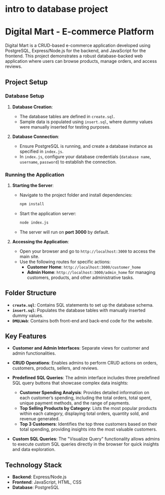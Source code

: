 # intro to database project
# Digital Mart - E-commerce Platform

Digital Mart is a CRUD-based e-commerce application developed using PostgreSQL, Express/Node.js for the backend, and JavaScript for the frontend. This project demonstrates a robust database-backed web application where users can browse products, manage orders, and access reviews.

## Project Setup

### Database Setup
1. **Database Creation**:
   - The database tables are defined in `create.sql`.
   - Sample data is populated using `insert.sql`, where dummy values were manually inserted for testing purposes.

2. **Database Connection**:
   - Ensure PostgreSQL is running, and create a database instance as specified in `index.js`.
   - In `index.js`, configure your database credentials (`database name`, `username`, `password`) to establish the connection.

### Running the Application
1. **Starting the Server**:
   - Navigate to the project folder and install dependencies:
     ```bash
     npm install
     ```
   - Start the application server:
     ```bash
     node index.js
     ```
   - The server will run on **port 3000** by default.

2. **Accessing the Application**:
   - Open your browser and go to `http://localhost:3000` to access the main site.
   - Use the following routes for specific actions:
     - **Customer Home**: `http://localhost:3000/customer_home`
     - **Admin Home**: `http://localhost:3000/admin_home` for managing customers, products, and other administrative tasks.

## Folder Structure
- **`create.sql`**: Contains SQL statements to set up the database schema.
- **`insert.sql`**: Populates the database tables with manually inserted dummy values.
- **`DMQLWeb`**: Contains both front-end and back-end code for the website.

## Key Features
- **Customer and Admin Interfaces**: Separate views for customer and admin functionalities.
- **CRUD Operations**: Enables admins to perform CRUD actions on orders, customers, products, sellers, and reviews.
- **Predefined SQL Queries**: The admin interface includes three predefined SQL query buttons that showcase complex data insights:
  - **Customer Spending Analysis**: Provides detailed information on each customer’s spending, including the total orders, total spent, unique payment methods,
     and the range of payments.
  - **Top Selling Products by Category**: Lists the most popular products within each category, displaying total orders, quantity sold, and revenue generated.
  - **Top 3 Customers**: Identifies the top three customers based on their total spending, providing insights into the most valuable customers.

- **Custom SQL Queries**: The "Visualize Query" functionality allows admins to execute custom SQL queries directly in the browser for quick insights and data exploration.

## Technology Stack
- **Backend**: Express/Node.js
- **Frontend**: JavaScript, HTML, CSS
- **Database**: PostgreSQL




